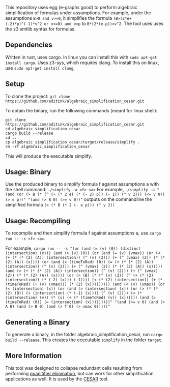 This repository uses egg (e-graphs good) to perform algebraic simplification of formulas under assumptions.
For example, under the assumptions `B>0 and v>=0`, it simplifies the formula `(B>(2*e+(-2)*p)^(-1)*v^2 or v<=0) and e>p` to `B*(2*(e-p))>v^2`.
The tool uses uses the z3 smtlib syntax for formulas.

## Dependencies
Written in rust, uses cargo. In linux you can install this with
`sudo apt-get install cargo`.
Uses z3-sys, which requires clang. To install this on linux, use
`sudo apt-get install clang`.

## Setup
To clone the project:
```git clone https://github.com/aditink/algebraic_simplification_cesar.git```

To obtain the binary, run the following commands (meant for linux shell):
```
git clone https://github.com/aditink/algebraic_simplification_cesar.git
cd algebraic_simplification_cesar
cargo build --release
cd ..
cp algebraic_simplification_cesar/target/release/simplify .
rm -rf algebraic_simplification_cesar
```
This will produce the executable simplify.

## Usage: Binary
Use the produced binary to simplify formula f against assumptions a with the shell command:
`./simplify -a <f> <a>`
For example,
`./simplify -a "(and (or (> B (* (^ (+ (* 2 e) (* (- 2) p)) (- 1)) (^ v 2))) (<= v 0)) (> e p))" "(and (> B 0) (>= v 0))"`
outputs on the commandline the simplified formula
`(> (* B (* 2 (- e p))) (^ v 2))`

## Usage: Recompiling
To recompile and then simplify formula f against assumptions a, use
`cargo run -- -s <f> <a>`.

For example,
`cargo run -- -s "(or (and (= (v) (0)) (distinct (intersection) (x))) (and (> (v) (0)) (or (and (= (v) (vmax)) (or (< (+ (* (* (2) (A)) (intersection)) (^ (v) (2))) (+ (^ (vmax) (2)) (* (* (2) (A)) (x)))) (or (and (> (timeToRed) (0)) (= (+ (* (* (2) (A)) (intersection)) (^ (v) (2))) (+ (^ (vmax) (2)) (* (* (2) (A)) (x))))) (and (> (+ (* (* (2) (A)) (intersection)) (^ (v) (2))) (+ (^ (vmax) (2)) (* (* (2) (A)) (x)))) (or (> (B) (* (^ (v) (2)) (^ (+ (* (2) (intersection)) (* (-2) (x))) (-1)))) (< (* (2) (intersection)) (+ (* (timeToRed) (+ (v) (vmax))) (* (2) (x))))))))) (and (< (v) (vmax)) (or (< (intersection) (x)) (or (and (> (intersection) (x)) (or (> (* (* (2) (B)) (+ (intersection) (* (-1) (x)))) (^ (v) (2))) (< (* (intersection) (v)) (* (v) (+ (* (timeToRed) (v)) (x)))))) (and (> (timeToRed) (0)) (= (intersection) (x)))))))))" "(and (>= v 0) (and (> A 0) (and (> B 0) (and (> T 0) (> vmax 0)))))"`

## Generating a Binary
To generate a binary, in the folder algebraic_simplification_cesar, run
`cargo build --release`.
This creates the ececutable `simplify` in the folder `target`.

## More Information
This tool was designed to collapse redundant cells resulting from performing [quanitifier elimination](https://reference.wolfram.com/language/ref/Resolve.html), but can work for other simplification applications as well. It is used by the [CESAR](https://arxiv.org/abs/2311.02833) tool.
